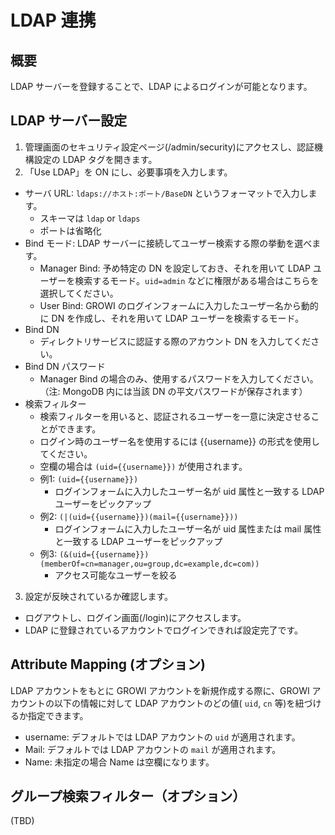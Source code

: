 # LDAP 連携

## 概要
LDAP サーバーを登録することで、LDAP によるログインが可能となります。

## LDAP サーバー設定
1. 管理画面のセキュリティ設定ページ(/admin/security)にアクセスし、認証機構設定の LDAP タグを開きます。
2. 「Use LDAP」を ON にし、必要事項を入力します。
  - サーバ URL: `ldaps://ホスト:ポート/BaseDN` というフォーマットで入力します。
    - スキーマは `ldap` or `ldaps`
    - ポートは省略化
  - Bind モード: LDAP サーバーに接続してユーザー検索する際の挙動を選べます。
    - Manager Bind: 予め特定の DN を設定しておき、それを用いて LDAP ユーザーを検索するモード。`uid=admin` などに権限がある場合はこちらを選択してください。
    - User Bind: GROWI のログインフォームに入力したユーザー名から動的に DN を作成し、それを用いて LDAP ユーザーを検索するモード。
  - Bind DN
    - ディレクトリサービスに認証する際のアカウント DN を入力してください。
  - Bind DN パスワード
    - Manager Bind の場合のみ、使用するパスワードを入力してください。（注: MongoDB 内には当該 DN の平文パスワードが保存されます）
  - 検索フィルター
    - 検索フィルターを用いると、認証されるユーザーを一意に決定させることができます。
    - ログイン時のユーザー名を使用するには {{username}} の形式を使用してください。
    - 空欄の場合は `(uid={{username}})` が使用されます。
    - 例1: `(uid={{username}})`
      - ログインフォームに入力したユーザー名が uid 属性と一致する LDAP ユーザーをピックアップ
    - 例2: `(|(uid={{username}})(mail={{username}}))`
      - ログインフォームに入力したユーザー名が uid 属性または mail 属性と一致する LDAP ユーザーをピックアップ
    - 例3: `(&(uid={{username}})(memberOf=cn=manager,ou=group,dc=example,dc=com))`
      - アクセス可能なユーザーを絞る
3. 設定が反映されているか確認します。
  - ログアウトし、ログイン画面(/login)にアクセスします。
  - LDAP に登録されているアカウントでログインできれば設定完了です。
    
## Attribute Mapping (オプション)
LDAP アカウントをもとに GROWI アカウントを新規作成する際に、GROWI アカウントの以下の情報に対して LDAP アカウントのどの値( `uid`, `cn` 等)を紐づけるか指定できます。

- username: デフォルトでは LDAP アカウントの `uid` が適用されます。
- Mail: デフォルトでは LDAP アカウントの `mail` が適用されます。
- Name: 未指定の場合 Name は空欄になります。

## グループ検索フィルター（オプション）
(TBD)